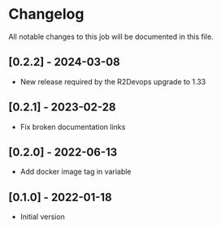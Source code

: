 # Changelog
All notable changes to this job will be documented in this file.

## [0.2.2] - 2024-03-08
* New release required by the R2Devops upgrade to 1.33

## [0.2.1] - 2023-02-28
* Fix broken documentation links

## [0.2.0] - 2022-06-13
* Add docker image tag in variable 

## [0.1.0] - 2022-01-18
* Initial version